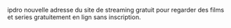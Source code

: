 ipdro nouvelle adresse du site de streaming gratuit pour regarder des films et series gratuitement en lign sans inscription.
